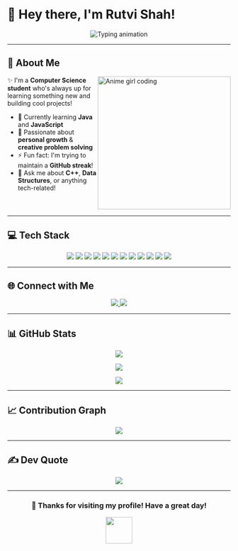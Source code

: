 # 🌸 Hey there, I'm Rutvi Shah!  

<p align="center">
  <img src="https://readme-typing-svg.herokuapp.com?font=Fira+Code&size=24&duration=3000&pause=800&color=00FFFF&center=true&vCenter=true&width=600&lines=Welcome+to+my+GitHub+profile+💚;Breaking+code+%7C+Building+dreams+🚀;Always+learning+%7C+Always+growing+🌱" alt="Typing animation" />
</p>

---

## 💫 About Me

<img align="right" src="https://media.giphy.com/media/L1R1tvI9svkIWwpVYr/giphy.gif" width="300" alt="Anime girl coding" />

✨ I'm a **Computer Science student** who's always up for learning something new and building cool projects!  

- 🔭 Currently learning **Java** and **JavaScript**  
- 🌱 Passionate about **personal growth** & **creative problem solving**  
- ⚡ Fun fact: I'm trying to maintain a **GitHub streak**!  
- 💬 Ask me about **C++**, **Data Structures**, or anything tech-related!  

<br clear="right"/>

---

## 💻 Tech Stack  

<div align="center">  
  <img src="https://img.shields.io/badge/C-111827?style=for-the-badge&logo=c&logoColor=white" /> 
  <img src="https://img.shields.io/badge/C++-111827?style=for-the-badge&logo=c%2B%2B&logoColor=white" /> 
  <img src="https://img.shields.io/badge/Java-111827?style=for-the-badge&logo=openjdk&logoColor=white" /> 
  <img src="https://img.shields.io/badge/JavaScript-111827?style=for-the-badge&logo=javascript&logoColor=white" /> 
  <img src="https://img.shields.io/badge/HTML5-111827?style=for-the-badge&logo=html5&logoColor=white" /> 
  <img src="https://img.shields.io/badge/CSS3-111827?style=for-the-badge&logo=css3&logoColor=white" />  
  <img src="https://img.shields.io/badge/PHP-111827?style=for-the-badge&logo=php&logoColor=white" /> 
  <img src="https://img.shields.io/badge/Vercel-111827?style=for-the-badge&logo=vercel&logoColor=white" /> 
  <img src="https://img.shields.io/badge/Canva-111827?style=for-the-badge&logo=canva&logoColor=white" /> 
  <img src="https://img.shields.io/badge/Git-111827?style=for-the-badge&logo=git&logoColor=white" /> 
  <img src="https://img.shields.io/badge/GitHub-111827?style=for-the-badge&logo=github&logoColor=white" /> 
  <img src="https://img.shields.io/badge/Notion-111827?style=for-the-badge&logo=notion&logoColor=white" /> 
</div>

---

## 🌐 Connect with Me  

<div align="center">
  <a href="https://www.linkedin.com/in/rutvi-shah-55b72b317">
    <img src="https://img.shields.io/badge/LinkedIn-0077B5?logo=linkedin&logoColor=white&style=for-the-badge"/>
  </a>
  <a href="mailto:shahrutvi020@gmail.com">
    <img src="https://img.shields.io/badge/Email-D14836?logo=gmail&logoColor=white&style=for-the-badge"/>
  </a>
</div>

---

## 📊 GitHub Stats  

<p align="center">
  <img src="https://streak-stats.demolab.com?user=RutviShah2&theme=tokyonight&hide_border=true" />
</p>

<p align="center">
  <img src="https://github-readme-stats.vercel.app/api?username=RutviShah2&show_icons=true&theme=tokyonight&hide_border=true" />
</p>

<p align="center">
  <img src="https://github-readme-stats.vercel.app/api/top-langs/?username=RutviShah2&theme=tokyonight&hide_border=true&layout=compact&langs_count=8" />
</p>

---

## 📈 Contribution Graph  

<p align="center">
  <img src="https://github-readme-activity-graph.vercel.app/graph?username=RutviShah2&theme=tokyo-night&hide_border=true&area=true&point=00FFFF" />
</p>

---

## ✍ Dev Quote  

<p align="center">
  <img src="https://quotes-github-readme.vercel.app/api?type=horizontal&theme=tokyonight" />
</p>

---

<div align="center">  

  ### 💚 Thanks for visiting my profile! Have a great day!  

  <img src="https://media.giphy.com/media/v1.Y2lkPTc5MGI3NjExYWF6bGVtdmtrNWg4N2NyZmV6M2NuYjZjamplbGVkdGprd3JsNWtzaCZlcD12MV9pbnRlcm5hbF9naWZfYnlfaWQmY3Q9Zw/LnQjpWaON8nhr21vNW/giphy.gif" width="60">  

</div>
